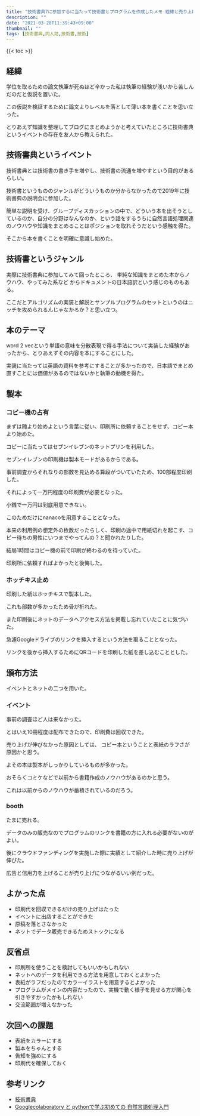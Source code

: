 ```yaml
---
title: "技術書典7に参加するに当たって技術書とプログラムを作成したメモ 経緯と売り上げ、あと感想"
description: ""
date: "2021-03-28T11:39:43+09:00"
thumbnail: ""
tags: [技術書典,同人誌,技術書,技術]
---
```

{{< toc >}}
## 経緯
学位を取るための論文執筆が死ぬほど辛かった私は執筆の経験が浅いから苦しんだのだと仮説を置いた。

この仮説を検証するために論文よりレベルを落として薄い本を書くことを思い立った。

とりあえず知識を整理してブログにまとめようかと考えていたところに技術書典というイベントの存在を友人から教えられた。

## 技術書典というイベント
技術書典とは技術書の書き手を増やし、技術書の流通を増やすという目的があるらしい。

技術書というもののジャンルがどういうものか分からなかったので2019年に技術書典の説明会に参加した。

簡単な説明を受け、グループディスカッションの中で、どういう本を出そうとしているのか、自分の分野はなんなのか、という話をするうちに自然言語処理関連のノウハウや知識をまとめることはポジションを取れそうだという感触を得た。

そこから本を書くことを明確に意識し始めた。

## 技術書というジャンル
実際に技術書典に参加してみて回ったところ、
単純な知識をまとめた本からノウハウ、やってみた系など
からドキュメントの日本語訳という感じのものもある。

ここだとアルゴリズムの実装と解説とサンプルプログラムのセットというのはニッチを攻められるんじゃなかろか？と思い立つ。
## 本のテーマ
word 2 vecという単語の意味を分散表現で得る手法について実装した経験があったから、とりあえずその内容を本にすることにした。

実装に当たっては英語の資料を参考にすることが多かったので、日本語でまとめ直すことには価値があるのではないかと執筆の動機を得た。

## 製本
### コピー機の占有
まずは隗より始めよという言葉に従い、印刷所に依頼することをせず、コピー本より始めた。

コピーに当たってはセブンイレブンのネットプリンを利用した。

セブンイレブンの印刷機は製本モードがあるからである。

事前調査からそれなりの部数を見込める算段がついていたため、100部程度印刷した。

それによって一万円程度の印刷費が必要となった。

小銭で一万円は到底用意できない。

このためだけにnanacoを用意することとなった。

本来の利用例の想定外の枚数だったらしく、印刷の途中で用紙切れを起こす、コピー待ちの男性にいつまでやってんの？と聞かれたりした。

結局1時間はコピー機の前で印刷が終わるのを待っていた。

印刷所に依頼すればよかったと後悔した。
### ホッチキス止め

印刷した紙はホッチキスで製本した。

これも部数が多かったため骨が折れた。

また印刷後にネットのデータへアクセス方法を掲載し忘れていたことに気づいた。

急遽Googleドライブのリンクを挿入するという方法を取ることとなった。

リンクを後から挿入するためにQRコードを印刷した紙を差し込むこととした。
## 頒布方法
イベントとネットの二つを用いた。
### イベント
事前の調査ほど人は来なかった。

とはいえ10冊程度は配布できたので、印刷費は回収できた。

売り上げが伸びなかった原因としては、
コピー本ということと表紙のラフさが原因かと思う。

よその本は製本がしっかりしているものが多かった。

おそらくコミケなどで以前から書籍作成のノウハウがあるのかと思う。

これは以前からのノウハウが蓄積されているのだろう。
### booth
たまに売れる。

データのみの販売なのでプログラムのリンクを書籍の方に入れる必要がないのがよい。

後にクラウドファンディングを実施した際に実績として紹介した時に売り上げが伸びた。

広告と信用力を上げることが売り上げにつながるいい例だった。

## よかった点
- 印刷代を回収できるだけの売り上げはたった
- イベントに出店することができた
- 原稿を落とさなかった
- ネットでデータ販売できるためストックになる

## 反省点
- 印刷所を使うことを検討してもいいかもしれない
- ネットへのデータを利用できる方法を用意しておくとよかった
- 表紙がラフだったのでカラーイラストを用意するとよかった
- プログラムがメインの内容だったので、実機で動く様子を見せる方が関心を引きやすかったかもしれない
- 交流範囲が増えなかった

## 次回への課題
- 表紙をカラーにする
- 製本をちゃんとする
- 告知を強めにする
- 印刷代を確保しておく

## 参考リンク
- [技術書典](https://techbookfest.org/)
- [Googlecolaboratory と pythonで学ぶ初めての 自然言語処理入門](https://subcul-science.booth.pm/items/1562211)